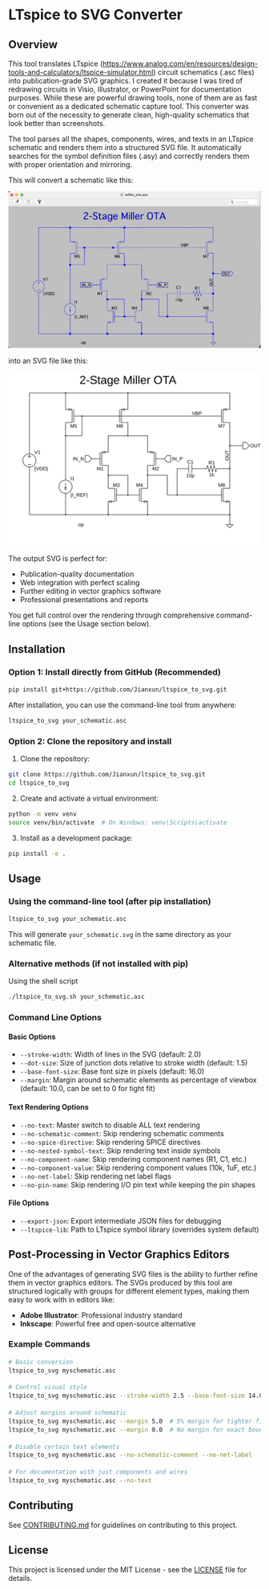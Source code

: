 # LTspice to SVG Converter

## Overview

This tool translates LTspice (https://www.analog.com/en/resources/design-tools-and-calculators/ltspice-simulator.html) circuit schematics (.asc files) into publication-grade SVG graphics. I created it because I was tired of redrawing circuits in Visio, Illustrator, or PowerPoint for documentation purposes. While these are powerful drawing tools, none of them are as fast or convenient as a dedicated schematic capture tool. This converter was born out of the necessity to generate clean, high-quality schematics that look better than screenshots.

The tool parses all the shapes, components, wires, and texts in an LTspice schematic and renders them into a structured SVG file. It automatically searches for the symbol definition files (.asy) and correctly renders them with proper orientation and mirroring.

This will convert a schematic like this:

![LTspice Miller OTA Schematic](./schematics/miller_ota_schematic.png)

into an SVG file like this:

![Miller OTA SVG Output](./schematics/miller_ota.svg)

The output SVG is perfect for:
- Publication-quality documentation
- Web integration with perfect scaling
- Further editing in vector graphics software
- Professional presentations and reports

You get full control over the rendering through comprehensive command-line options (see the Usage section below).

## Installation

### Option 1: Install directly from GitHub (Recommended)

```bash
pip install git+https://github.com/Jianxun/ltspice_to_svg.git
```

After installation, you can use the command-line tool from anywhere:

```bash
ltspice_to_svg your_schematic.asc
```

### Option 2: Clone the repository and install

1. Clone the repository:
```bash
git clone https://github.com/Jianxun/ltspice_to_svg.git
cd ltspice_to_svg
```

2. Create and activate a virtual environment:
```bash
python -m venv venv
source venv/bin/activate  # On Windows: venv\Scripts\activate
```

3. Install as a development package:
```bash
pip install -e .
```

## Usage

### Using the command-line tool (after pip installation)

```bash
ltspice_to_svg your_schematic.asc
```

This will generate `your_schematic.svg` in the same directory as your schematic file.

### Alternative methods (if not installed with pip)

Using the shell script

```bash
./ltspice_to_svg.sh your_schematic.asc
```

### Command Line Options

#### Basic Options
- `--stroke-width`: Width of lines in the SVG (default: 2.0)
- `--dot-size`: Size of junction dots relative to stroke width (default: 1.5)
- `--base-font-size`: Base font size in pixels (default: 16.0)
- `--margin`: Margin around schematic elements as percentage of viewbox (default: 10.0, can be set to 0 for tight fit)

#### Text Rendering Options
- `--no-text`: Master switch to disable ALL text rendering
- `--no-schematic-comment`: Skip rendering schematic comments
- `--no-spice-directive`: Skip rendering SPICE directives
- `--no-nested-symbol-text`: Skip rendering text inside symbols
- `--no-component-name`: Skip rendering component names (R1, C1, etc.)
- `--no-component-value`: Skip rendering component values (10k, 1uF, etc.)
- `--no-net-label`: Skip rendering net label flags
- `--no-pin-name`: Skip rendering I/O pin text while keeping the pin shapes

#### File Options
- `--export-json`: Export intermediate JSON files for debugging
- `--ltspice-lib`: Path to LTspice symbol library (overrides system default)

## Post-Processing in Vector Graphics Editors

One of the advantages of generating SVG files is the ability to further refine them in vector graphics editors. The SVGs produced by this tool are structured logically with groups for different element types, making them easy to work with in editors like:

- **Adobe Illustrator**: Professional industry standard
- **Inkscape**: Powerful free and open-source alternative

### Example Commands

```bash
# Basic conversion
ltspice_to_svg myschematic.asc

# Control visual style
ltspice_to_svg myschematic.asc --stroke-width 2.5 --base-font-size 14.0

# Adjust margins around schematic
ltspice_to_svg myschematic.asc --margin 5.0  # 5% margin for tighter fit
ltspice_to_svg myschematic.asc --margin 0.0  # No margin for exact bounds

# Disable certain text elements
ltspice_to_svg myschematic.asc --no-schematic-comment --no-net-label

# For documentation with just components and wires
ltspice_to_svg myschematic.asc --no-text
```

## Contributing

See [CONTRIBUTING.md](CONTRIBUTING.md) for guidelines on contributing to this project.

## License

This project is licensed under the MIT License - see the [LICENSE](LICENSE) file for details.
